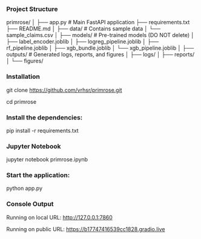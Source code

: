 
### Project Structure
primrose/
│
├── app.py              # Main FastAPI application
├── requirements.txt
├── README.md
│
├── data/               # Contains sample data
│   └── sample_claims.csv
│
├── models/             # Pre-trained models (DO NOT delete)
│   ├── label_encoder.joblib
│   ├── logreg_pipeline.joblib
│   ├── rf_pipeline.joblib
│   ├── xgb_bundle.joblib
│   └── xgb_pipeline.joblib
│
├── outputs/            # Generated logs, reports, and figures
│   ├── logs/
│   ├── reports/
│   └── figures/

### Installation

git clone https://github.com/vrhsr/primrose.git

cd primrose


### Install the dependencies:

pip install -r requirements.txt

### Jupyter Notebook

jupyter notebook primrose.ipynb

### Start the application:

python app.py

### Console Output

Running on local URL:  http://127.0.0.1:7860

Running on public URL: https://b17747416539cc1828.gradio.live
